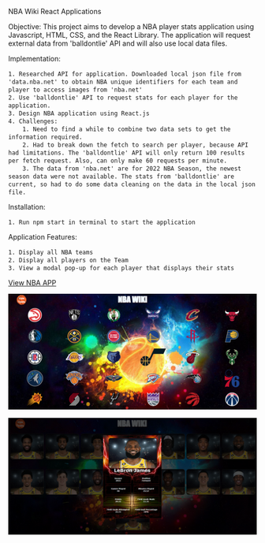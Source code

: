 NBA Wiki React Applications

Objective:
This project aims to develop a NBA player stats application using Javascript, HTML, CSS, and the React Library. The application will request external data from 'balldontlie' API and will also use local data files.

Implementation:

    1. Researched API for application. Downloaded local json file from 'data.nba.net' to obtain NBA unique identifiers for each team and player to access images from 'nba.net'
    2. Use 'balldontlie' API to request stats for each player for the application.
    3. Design NBA application using React.js
    4. Challenges:
        1. Need to find a while to combine two data sets to get the information required.
        2. Had to break down the fetch to search per player, because API had limitations. The 'balldontlie' API will only return 100 results per fetch request. Also, can only make 60 requests per minute.
        3. The data from 'nba.net' are for 2022 NBA Season, the newest season data were not available. The stats from 'balldontlie' are current, so had to do some data cleaning on the data in the local json file.

Installation:

    1. Run npm start in terminal to start the application

Application Features:

    1. Display all NBA teams
    2. Display all players on the Team
    3. View a modal pop-up for each player that displays their stats

[View NBA APP](https://nba-wiki.netlify.app/)

![Title Screen](https://raw.githubusercontent.com/isaacdong88/NBA-PROFILE-APP/master/src/NBAWIKI.png)

![Mid Game Image](https://raw.githubusercontent.com/isaacdong88/NBA-PROFILE-APP/master/src/playerStats.png)
